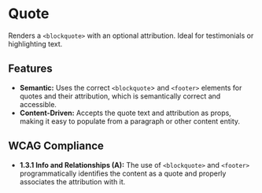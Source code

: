 # Quote

Renders a `<blockquote>` with an optional attribution. Ideal for testimonials or
highlighting text.

## Features

- **Semantic:** Uses the correct `<blockquote`> and `<footer>` elements for
  quotes and their attribution, which is semantically correct and accessible.
- **Content-Driven:** Accepts the quote text and attribution as props, making it
  easy to populate from a paragraph or other content entity.

## WCAG Compliance

- **1.3.1 Info and Relationships (A):** The use of `<blockquote>` and `<footer>`
  programmatically identifies the content as a quote and properly associates the
  attribution with it.
